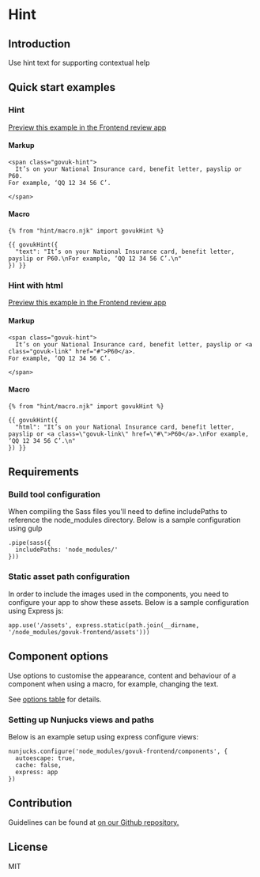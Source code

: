 # Hint

## Introduction

Use hint text for supporting contextual help

## Quick start examples

### Hint

[Preview this example in the Frontend review app](http://govuk-frontend-review.herokuapp.com/components/hint/preview)

#### Markup

    <span class="govuk-hint">
      It’s on your National Insurance card, benefit letter, payslip or P60.
    For example, ‘QQ 12 34 56 C’.

    </span>

#### Macro

    {% from "hint/macro.njk" import govukHint %}

    {{ govukHint({
      "text": "It’s on your National Insurance card, benefit letter, payslip or P60.\nFor example, ‘QQ 12 34 56 C’.\n"
    }) }}

### Hint with html

[Preview this example in the Frontend review app](http://govuk-frontend-review.herokuapp.com/components/hint/with-html/preview)

#### Markup

    <span class="govuk-hint">
      It’s on your National Insurance card, benefit letter, payslip or <a class="govuk-link" href="#">P60</a>.
    For example, ‘QQ 12 34 56 C’.

    </span>

#### Macro

    {% from "hint/macro.njk" import govukHint %}

    {{ govukHint({
      "html": "It’s on your National Insurance card, benefit letter, payslip or <a class=\"govuk-link\" href=\"#\">P60</a>.\nFor example, ‘QQ 12 34 56 C’.\n"
    }) }}

## Requirements

### Build tool configuration

When compiling the Sass files you'll need to define includePaths to reference the node_modules directory. Below is a sample configuration using gulp

    .pipe(sass({
      includePaths: 'node_modules/'
    }))

### Static asset path configuration

In order to include the images used in the components, you need to configure your app to show these assets. Below is a sample configuration using Express js:

    app.use('/assets', express.static(path.join(__dirname, '/node_modules/govuk-frontend/assets')))

## Component options

Use options to customise the appearance, content and behaviour of a component when using a macro, for example, changing the text.

See [options table](https://design-system.service.gov.uk/components/file-upload/#options-example-default--hint) for details.

### Setting up Nunjucks views and paths

Below is an example setup using express configure views:

    nunjucks.configure('node_modules/govuk-frontend/components', {
      autoescape: true,
      cache: false,
      express: app
    })

## Contribution

Guidelines can be found at [on our Github repository.](https://github.com/alphagov/govuk-frontend/blob/master/CONTRIBUTING.md "link to contributing guidelines on our github repository")

## License

MIT